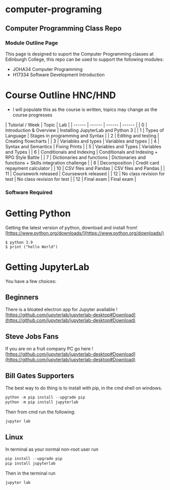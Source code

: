 # computer-programing

## Computer Programming Class Repo

### Module Outline Page

This page is designed to suport the Computer Programming classes at Edinburgh College, this repo can be used to support the following modules:

  - JOHA34 Computer Programming
  - H17334 Software Development Introduction


# Course Outline HNC/HND

  - I will populate this as the course is written, topics may change as the course progresses

| Tutorial / Week | Topic | Lab |
| ------ | ------ | ------ | ------ |
| 0 | Introduction & Overview | Installing JupyterLab and Python 3 |
| 1 | Types of Language | Stages in programming and Syntax | 
| 2 | Editing and testing | Creating flowcharts |
| 3 | Variables and types | Variables and types |
| 4 | Syntax and Semantics | Fixing Prints |
| 5 | Variables and Types | Variables and Types |
| 6 | Conditionals and Indexing | Conditionals and Indexing + RPG Style Battle |
| 7 | Dictionaries and functions | Dictionaries and functions + Skills integration challenge |
| 8 | Decomposition | Credit card repayment calculator |
| 10 | CSV files and Pandas | CSV files and Pandas |
| 11 | Coursework released | Coursework released |
| 12 | No class revision for test | No class revision for test |
| 12 | Final exam |  Final exam |


### Software Required

# Getting Python
Getting the latest version of python, download and install from![https://www.python.org/downloads/](https://www.python.org/downloads/)

```python3
$ python 3.9
$ print ("hello World")
```

# Getting JupyterLab

You have a few choices:

## Beginners

There is a bloated electron app for Jupyter available ![https://github.com/jupyterlab/jupyterlab-desktop#Download](https://github.com/jupyterlab/jupyterlab-desktop#Download)

## Steve Jobs Fans

If you are on a fruit company PC go here ![https://github.com/jupyterlab/jupyterlab-desktop#Download](https://github.com/jupyterlab/jupyterlab-desktop#Download)

## Bill Gates Supporters

The best way to do thing is to install with pip, in the cmd shell on windows.

```python
python -m pip install --upgrade pip
python -m pip install jupyterlab
```

Then from cmd run the following:

```sh
jupyter lab
```
## Linux

In terminal as your normal non-root user run

 ```python
pip install --upgrade pip
pip install jupyterlab
```
Then in the terminal run

```sh
jupyter lab
```
